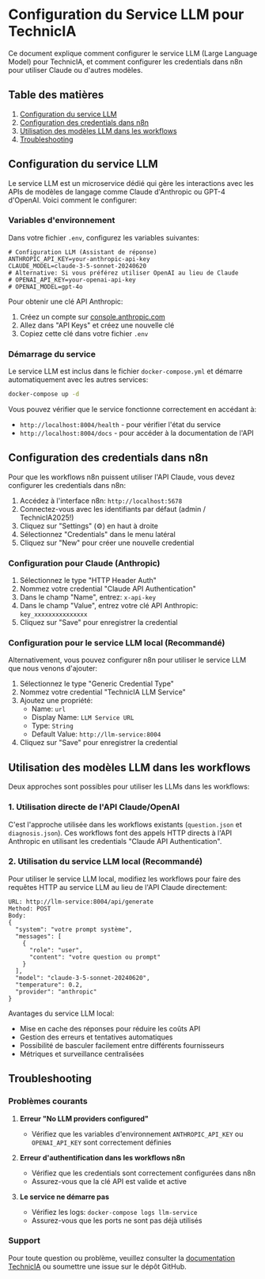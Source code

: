 # Configuration du Service LLM pour TechnicIA

Ce document explique comment configurer le service LLM (Large Language Model) pour TechnicIA, et comment configurer les credentials dans n8n pour utiliser Claude ou d'autres modèles.

## Table des matières

1. [Configuration du service LLM](#configuration-du-service-llm)
2. [Configuration des credentials dans n8n](#configuration-des-credentials-dans-n8n)
3. [Utilisation des modèles LLM dans les workflows](#utilisation-des-modèles-llm-dans-les-workflows)
4. [Troubleshooting](#troubleshooting)

## Configuration du service LLM

Le service LLM est un microservice dédié qui gère les interactions avec les APIs de modèles de langage comme Claude d'Anthropic ou GPT-4 d'OpenAI. Voici comment le configurer:

### Variables d'environnement

Dans votre fichier `.env`, configurez les variables suivantes:

```
# Configuration LLM (Assistant de réponse)
ANTHROPIC_API_KEY=your-anthropic-api-key
CLAUDE_MODEL=claude-3-5-sonnet-20240620
# Alternative: Si vous préférez utiliser OpenAI au lieu de Claude
# OPENAI_API_KEY=your-openai-api-key
# OPENAI_MODEL=gpt-4o
```

Pour obtenir une clé API Anthropic:
1. Créez un compte sur [console.anthropic.com](https://console.anthropic.com/)
2. Allez dans "API Keys" et créez une nouvelle clé
3. Copiez cette clé dans votre fichier `.env`

### Démarrage du service

Le service LLM est inclus dans le fichier `docker-compose.yml` et démarre automatiquement avec les autres services:

```bash
docker-compose up -d
```

Vous pouvez vérifier que le service fonctionne correctement en accédant à:
- `http://localhost:8004/health` - pour vérifier l'état du service
- `http://localhost:8004/docs` - pour accéder à la documentation de l'API

## Configuration des credentials dans n8n

Pour que les workflows n8n puissent utiliser l'API Claude, vous devez configurer les credentials dans n8n:

1. Accédez à l'interface n8n: `http://localhost:5678`
2. Connectez-vous avec les identifiants par défaut (admin / TechnicIA2025!)
3. Cliquez sur "Settings" (⚙️) en haut à droite
4. Sélectionnez "Credentials" dans le menu latéral
5. Cliquez sur "New" pour créer une nouvelle credential

### Configuration pour Claude (Anthropic)

1. Sélectionnez le type "HTTP Header Auth"
2. Nommez votre credential "Claude API Authentication"
3. Dans le champ "Name", entrez: `x-api-key`
4. Dans le champ "Value", entrez votre clé API Anthropic: `key_xxxxxxxxxxxxxxx`
5. Cliquez sur "Save" pour enregistrer la credential

### Configuration pour le service LLM local (Recommandé)

Alternativement, vous pouvez configurer n8n pour utiliser le service LLM que nous venons d'ajouter:

1. Sélectionnez le type "Generic Credential Type"
2. Nommez votre credential "TechnicIA LLM Service"
3. Ajoutez une propriété:
   - Name: `url`
   - Display Name: `LLM Service URL`
   - Type: `String`
   - Default Value: `http://llm-service:8004`
4. Cliquez sur "Save" pour enregistrer la credential

## Utilisation des modèles LLM dans les workflows

Deux approches sont possibles pour utiliser les LLMs dans les workflows:

### 1. Utilisation directe de l'API Claude/OpenAI

C'est l'approche utilisée dans les workflows existants (`question.json` et `diagnosis.json`). Ces workflows font des appels HTTP directs à l'API Anthropic en utilisant les credentials "Claude API Authentication".

### 2. Utilisation du service LLM local (Recommandé)

Pour utiliser le service LLM local, modifiez les workflows pour faire des requêtes HTTP au service LLM au lieu de l'API Claude directement:

```
URL: http://llm-service:8004/api/generate
Method: POST
Body:
{
  "system": "votre prompt système",
  "messages": [
    {
      "role": "user", 
      "content": "votre question ou prompt" 
    }
  ],
  "model": "claude-3-5-sonnet-20240620",
  "temperature": 0.2,
  "provider": "anthropic"
}
```

Avantages du service LLM local:
- Mise en cache des réponses pour réduire les coûts API
- Gestion des erreurs et tentatives automatiques
- Possibilité de basculer facilement entre différents fournisseurs
- Métriques et surveillance centralisées

## Troubleshooting

### Problèmes courants

1. **Erreur "No LLM providers configured"**
   - Vérifiez que les variables d'environnement `ANTHROPIC_API_KEY` ou `OPENAI_API_KEY` sont correctement définies

2. **Erreur d'authentification dans les workflows n8n**
   - Vérifiez que les credentials sont correctement configurées dans n8n
   - Assurez-vous que la clé API est valide et active

3. **Le service ne démarre pas**
   - Vérifiez les logs: `docker-compose logs llm-service`
   - Assurez-vous que les ports ne sont pas déjà utilisés

### Support

Pour toute question ou problème, veuillez consulter la [documentation TechnicIA](./README.md) ou soumettre une issue sur le dépôt GitHub.
